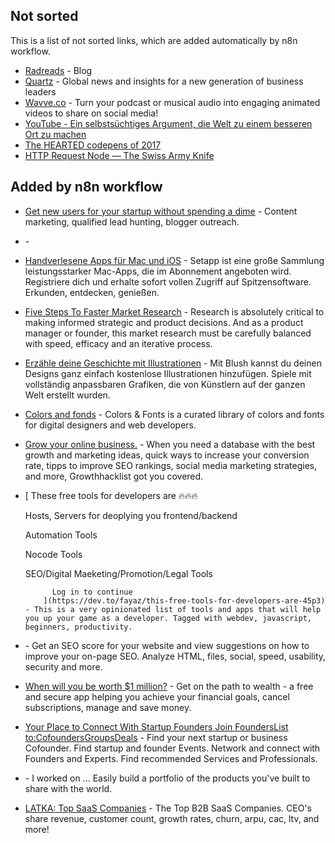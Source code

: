 ## Not sorted
This is a list of not sorted links, which are added automatically by n8n workflow.
- [Radreads](https://radreads.co/) - Blog
- [Quartz](https://qz.com/about/) - Global news and insights for a new generation of business leaders
- [Wavve.co](https://wavve.co/) - Turn your podcast or musical audio into engaging animated videos to share on social media!
- [YouTube - Ein selbstsüchtiges Argument, die Welt zu einem besseren Ort zu machen](https://www.youtube.com/watch?v=rvskMHn0sqQ)
- [The HEARTED codepens of 2017](https://codepen.io/2017/popular/pens/)
- [HTTP Request Node — The Swiss Army Knife](https://medium.com/n8n-io/http-request-node-the-swiss-army-knife-b14e22283383)
## Added by n8n workflow

- [Get new users for your startup without spending a dime](https://syften.com/) - Content marketing, qualified lead hunting, blogger outreach.
- [](https://tracktherecovery.org/) - 
- [Handverlesene Apps für Mac und iOS](https://setapp.com/de) - Setapp ist eine große Sammlung leistungsstarker Mac-Apps, die im Abonnement angeboten wird. Registriere dich und erhalte sofort vollen Zugriff auf Spitzensoftware. Erkunden, entdecken, genießen.
- [Five Steps To Faster Market Research](https://www.forbes.com/sites/theyec/2020/11/23/five-steps-to-faster-market-research/) - Research is absolutely critical to making informed strategic and product decisions. And as a product manager or founder, this market research must be carefully balanced with speed, efficacy and an iterative process.
- [Erzähle deine Geschichte mit Illustrationen](https://blush.design/de) - Mit Blush kannst du deinen Designs ganz einfach kostenlose Illustrationen hinzufügen. Spiele mit vollständig anpassbaren Grafiken, die von Künstlern auf der ganzen Welt erstellt wurden.
- [Colors and fonds](https://www.colorsandfonts.com/) - Colors & Fonts is a curated library of colors and fonts for digital designers and web developers.
- [Grow  your online business.](https://growthhacklist.com/) - When you need a database with the best growth and marketing ideas, quick ways to increase your conversion rate, tipps to improve SEO rankings, social media marketing strategies, and more, Growthhacklist got you covered.


- [
              These free tools for developers are 🔥🔥🔥
            
  
  
  Hosts, Servers for deoplying you frontend/backend

  
  
  Automation Tools

  
  
  Nocode Tools

  
  
  SEO/Digital Maeketing/Promotion/Legal Tools

            Log in to continue
          ](https://dev.to/fayaz/this-free-tools-for-developers-are-45p3) - This is a very opinionated list of tools and apps that will help you up your game as a developer. Tagged with webdev, javascript, beginners, productivity.

- [](https://rankgen.com/) - Get an SEO score for your website and view suggestions on how to improve your on-page SEO. Analyze HTML, files, social, speed, usability, security and more.

- [When will you be worth $1 million?](https://usefirst.me/) - Get on the path to wealth - a free and secure app helping you achieve your financial goals, cancel subscriptions, manage and save money.

- [   Your Place to Connect With Startup Founders  Join FoundersList to:CofoundersGroupsDeals](https://founderslist.com/) - Find your next startup or business Cofounder. Find startup and founder Events. Network and connect with Founders and Experts. Find recommended Services and Professionals.

- [](https://iworkedon.com/) - I worked on ... Easily build a portfolio of the products you've built to share with the world.

- [LATKA: Top SaaS Companies](https://getlatka.com/) - The Top B2B SaaS Companies. CEO's share revenue, customer count, growth rates, churn, arpu, cac, ltv, and more!